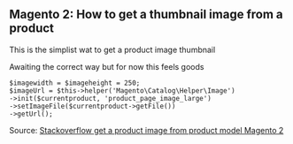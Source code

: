 ## Magento 2: How to get a thumbnail image from a product

This is the simplist wat to get a product image thumbnail

Awaiting the correct way but for now this feels goods

```
$imagewidth = $imageheight = 250;
$imageUrl = $this->helper('Magento\Catalog\Helper\Image')
->init($currentproduct, 'product_page_image_large')
->setImageFile($currentproduct->getFile())
->getUrl();
```

Source: [Stackoverflow get a product image from product model Magento 2](http://stackoverflow.com/questions/37732103/get-product-image-from-product-model-magento-2)
